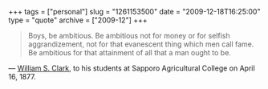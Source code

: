 +++
tags = ["personal"]
slug = "1261153500"
date = "2009-12-18T16:25:00"
type = "quote"
archive = ["2009-12"]
+++

> Boys, be ambitious. Be ambitious not for money or for selfish
> aggrandizement, not for that evanescent thing which men call fame. Be
> ambitious for that attainment of all that a man ought to be.

— [William S. Clark][1], to his students at Sapporo Agricultural College
on April 16, 1877.

[1]: http://en.wikipedia.org/wiki/William_S._Clark
